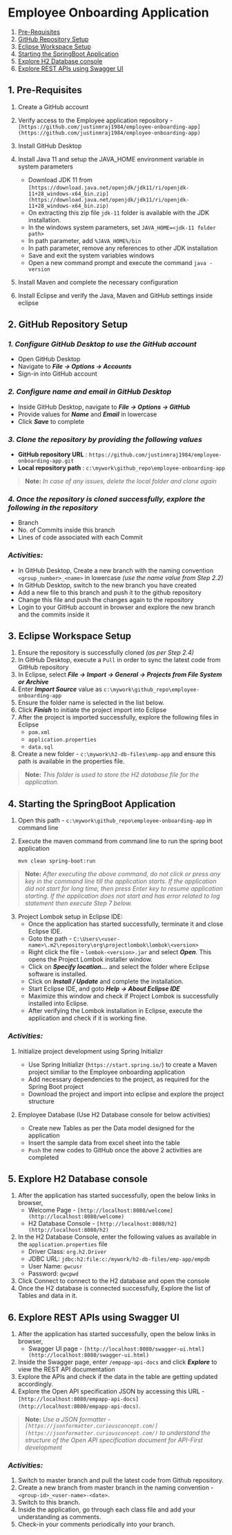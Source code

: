 # Employee Onboarding Application

1. [Pre-Requisites](#1-pre-requisites)
2. [GitHub Repository Setup](#2-github-repository-setup)
3. [Eclipse Workspace Setup](#3-eclipse-workspace-setup)
4. [Starting the SpringBoot Application](#4-starting-the-springboot-application)
5. [Explore H2 Database console](#5-explore-h2-database-console)
6. [Explore REST APIs using Swagger UI](#6-explore-rest-apis-using-swagger-ui)


## 1. Pre-Requisites
1. Create a GitHub account
2. Verify access to the Employee application repository - `[https://github.com/justinmraj1984/employee-onboarding-app](https://github.com/justinmraj1984/employee-onboarding-app)`
3. Install GitHub Desktop
4. Install Java 11 and setup the JAVA_HOME environment variable in system parameters
    - Download JDK 11 from `[https://download.java.net/openjdk/jdk11/ri/openjdk-11+28_windows-x64_bin.zip](https://download.java.net/openjdk/jdk11/ri/openjdk-11+28_windows-x64_bin.zip)`
    - On extracting this zip file `jdk-11` folder is available with the JDK installation.
    - In the windows system parameters, set `JAVA_HOME=<jdk-11 folder path>`
    - In path parameter, add `%JAVA_HOME%/bin`
    - In path parameter, remove any references to other JDK installation
    - Save and exit the system variables windows
    - Open a new command prompt and execute the command `java -version`

5. Install Maven and complete the necessary configuration
6. Install Eclipse and verify the Java, Maven and GitHub settings inside eclipse

## 2. GitHub Repository Setup
### _1. Configure GitHub Desktop to use the GitHub account_
  - Open GitHub Desktop
  - Navigate to ***File -> Options -> Accounts***
  - Sign-in into GitHub account

### _2. Configure name and email in GitHub Desktop_
  - Inside GitHub Desktop, navigate to ***File -> Options -> GitHub***
  - Provide values for ***Name*** and ***Email*** in lowercase
  - Click ***Save*** to complete

### _3. Clone the repository by providing the following values_
  - **GitHub repository URL** : `https://github.com/justinmraj1984/employee-onboarding-app.git`
  - **Local repository path** : `c:\mywork\github_repo\employee-onboarding-app`

> **Note:** 
> *In case of any issues, delete the local folder and clone again*

### _4. Once the repository is cloned successfully, explore the following in the repository_
- Branch
- No. of Commits inside this branch
- Lines of code associated with each Commit

### _Activities:_
- In GitHub Desktop, Create a new branch with the naming convention `<group_number>_<name>` in lowercase *(use the name value from Step 2.2)*
- In GitHub Desktop, switch to the new branch you have created
- Add a new file to this branch and push it to the github repository
- Change this file and push the changes again to the repository
- Login to your GitHub account in browser and explore the new branch and the commits inside it

## 3. Eclipse Workspace Setup
1. Ensure the repository is successfully cloned *(as per Step 2.4)*
2. In GitHub Desktop, execute a `Pull` in order to sync the latest code from GitHub repository
3. In Eclipse, select ***File -> Import -> General -> Projects from File System or Archive***
4. Enter ***Import Source*** value as `c:\mywork\github_repo\employee-onboarding-app`
5. Ensure the folder name is selected in the list below.
6. Click ***Finish*** to initiate the project import into Eclipse 
7. After the project is imported successfully, explore the following files in Eclipse
    - `pom.xml`
    - `application.properties`
    - `data.sql`
8. Create a new folder - `c:\mywork\h2-db-files\emp-app` and ensure this path is available in the properties file.

> **Note:** 
> *This folder is used to store the H2 database file for the application.*

## 4. Starting the SpringBoot Application
1. Open this path - `c:\mywork\github_repo\employee-onboarding-app` in command line
2. Execute the maven command from command line to run the spring boot application

    `mvn clean spring-boot:run`
> **Note:** 
> *After executing the above command, do not click or press any key in the command line till the application starts. If the application did not start for long time, then press Enter key to resume application starting.*
> *If the application does not start and has error related to log statement then execute Step 7 below.*
3. Project Lombok setup in Eclipse IDE:
    - Once the application has started successfully, terminate it and close Eclipse IDE.
    - Goto the path - `C:\Users\<user-name>\.m2\repository\org\projectlombok\lombok\<version>`
    - Right click the file - `lombok-<version>.jar` and select ***Open***. This opens the Project Lombok installer window.
    - Click on ***Specify location...*** and select the folder where Eclipse software is installed.
    - Click on ***Install / Update*** and complete the installation. 
    - Start Eclipse IDE, and goto ***Help -> About Eclipse IDE*** 
    - Maximize this window and check if Project Lombok is successfully installed into Eclipse.
    - After verifying the Lombok installation in Eclipse, execute the application and check if it is working fine.

### _Activities:_
1. Initialize project development using Spring Initializr
    - Use Spring Initializr (`https://start.spring.io/`) to create a Maven project similiar to the Employee onboarding application
    - Add necessary dependencies to the project, as required for the Spring Boot project
    - Download the project and import into eclipse and explore the project structure

2. Employee Database (Use H2 Database console for below activities)
    - Create new Tables as per the Data model designed for the application
    - Insert the sample data from excel sheet into the table
    - `Push` the new codes to GitHub once the above 2 activities are completed

## 5. Explore H2 Database console
1. After the application has started successfully, open the below links in browser,
    - Welcome Page - `[http://localhost:8080/welcome](http://localhost:8080/welcome)`
    - H2 Database Console - `[http://localhost:8080/h2](http://localhost:8080/h2)`
2. In the H2 Database Console, enter the following values as available in the `application.properties` file
    - Driver Class: `org.h2.Driver`
    - JDBC URL: `jdbc:h2:file:c:/mywork/h2-db-files/emp-app/empdb`
    - User Name: `gwcusr`
    - Password: `gwcpwd`
3. Click Connect to connect to the H2 database and open the console
4. Once the H2 database is connected successfully, Explore the list of Tables and data in it.

## 6. Explore REST APIs using Swagger UI
1. After the application has started successfully, open the below links in browser,
    - Swagger UI page - `[http://localhost:8080/swagger-ui.html](http://localhost:8080/swagger-ui.html)`
2. Inside the Swagger page, enter `/empapp-api-docs` and click ***Explore*** to view the REST API documentation
3. Explore the APIs and check if the data in the table are getting updated accordingly.
4. Explore the Open API specification JSON by accessing this URL - `[http://localhost:8080/empapp-api-docs](http://localhost:8080/empapp-api-docs)`.

> **Note:** 
> *Use a JSON formatter - `[https://jsonformatter.curiousconcept.com/](https://jsonformatter.curiousconcept.com/)` to understand the structure of the Open API specification document for API-First development*

### _Activities:_
1. Switch to master branch and pull the latest code from Github repository.
2. Create a new branch from master branch in the naming convention - `<group-id>_<user-name>-<date>`.
3. Switch to this branch.
4. Inside the application, go through each class file and add your understanding as comments.
5. Check-in your comments periodically into your branch.
